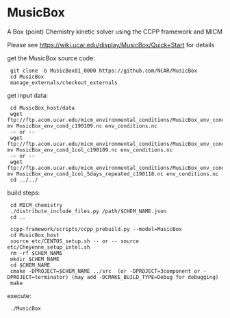 # MusicBox
A Box (point) Chemistry kinetic solver using the CCPP framework and MICM

Please see https://wiki.ucar.edu/display/MusicBox/Quick+Start for details

get the MusicBox source code:
```
 git clone -b MusicBox01_0000 https://github.com/NCAR/MusicBox
 cd MusicBox
 manage_externals/checkout_externals
```    
get input data:
```
 cd MusicBox_host/data 
 wget ftp://ftp.acom.ucar.edu/micm_environmental_conditions/MusicBox_env_cond_c190109.nc; mv MusicBox_env_cond_c190109.nc env_conditions.nc
 -- or --
 wget ftp://ftp.acom.ucar.edu/micm_environmental_conditions/MusicBox_env_cond_1col_c190109.nc; mv MusicBox_env_cond_1col_c190109.nc env_conditions.nc
 -- or --
 wget ftp://ftp.acom.ucar.edu/micm_environmental_conditions/MusicBox_env_cond_1col_5days_repeated_c190118.nc; mv MusicBox_env_cond_1col_5days_repeated_c190118.nc env_conditions.nc
 cd ../../
```
build steps:
```
 cd MICM_chemistry
 ./distribute_include_files.py /path/$CHEM_NAME.json
 cd ..

 ccpp-framework/scripts/ccpp_prebuild.py --model=MusicBox
 cd MusicBox_host
 source etc/CENTOS_setup.sh -- or -- source etc/Cheyenne_setup_intel.sh
 rm -rf $CHEM_NAME
 mkdir $CHEM_NAME
 cd $CHEM_NAME
 cmake -DPROJECT=$CHEM_NAME ../src  (or -DPROJECT=3component or -DPROJECT=terminator) (may add -DCMAKE_BUILD_TYPE=Debug for debugging)
 make
```
execute:
```
 ./MusicBox
```